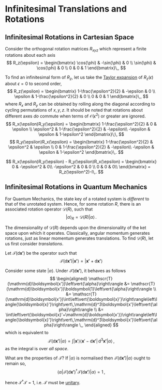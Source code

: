 Infinitesimal Translations and Rotations
========================================
Infinitesimal Rotations in Cartesian Space
------------------------------------------
Consider the orthogonal rotation matrices $R_{xyz}$ which represent a finite rotations about each axis
$$
R_z(\epsilon) = \begin{bmatrix}
\cos(\phi) & -\sin(\phi) & 0 \\
\sin(\phi) & \cos(\phi) & 0 \\
0 & 0 & 1
\end{bmatrix}\,,
$$
<!-- TODO taylor series -->
To find an infinitesimal form of $R_z$, let us take the [Taylor expansion](../maths/taylor-series.md) of $R_z(\epsilon)$ about $\epsilon=0$ to second order,
$$
R_z(\epsilon) = \begin{bmatrix}
1-\frac{\epsilon^2}{2} & -\epsilon & 0 \\
\epsilon & 1-\frac{\epsilon^2}{2} & 0 \\
0 & 0 & 1
\end{bmatrix}\,,
$$
where $R_x$ and $R_y$ can be obtained by rolling along the diagonal according to cycling permutations of $x,y,z$. It should be noted that rotations about different axes _do_ commute when terms of $\mathcal{O}(\epsilon^2)$ or greater are ignored.
$$
R_x(\epsilon)R_y(\epsilon) = \begin{bmatrix}
1-\frac{\epsilon^2}{2} & 0 & \epsilon \\ 
\epsilon^2 & 1-\frac{\epsilon^2}{2} & -\epsilon\\
-\epsilon & \epsilon & 1-\epsilon^2
\end{bmatrix}\;\,
$$
$$
R_y(\epsilon)R_x(\epsilon) = \begin{bmatrix}
1-\frac{\epsilon^2}{2} & \epsilon^2 & \epsilon \\ 
0 & 1-\frac{\epsilon^2}{2} & -\epsilon\\
-\epsilon & \epsilon & 1-\epsilon^2
\end{bmatrix}\,.
$$

$$
R_x(\epsilon)R_y(\epsilon) - R_y(\epsilon)R_x(\epsilon) = \begin{bmatrix}
0 & -\epsilon^2 & 0\\
-\epsilon^2 & 0 & 0 \\
0 & 0 & 0\\
\end{bmatrix} = R_z(\epsilon^2)-I\,.
$$

Infinitesimal Rotations in Quantum Mechanics
--------------------------------------------
For Quantum Mechanics, the state key of a rotated system is _different_ to that of the unrotated system. Hence, for some rotation $R$, there is an associated rotation operator $\mathscr{D}(R)$, such that
$$
\left\vert{\alpha}\right\rangle_R = \mathscr{D}(R)\left\vert{\alpha}\right\rangle\,.
$$
<!--
\left\langle {x} \right\vert .
\left\vert {x } \right\rangle
-->

The dimensionality of $\mathscr{D}(R)$ depends upon the dimensionality of the ket space upon which it operates. Classically, angular momentum generates rotations, just as linear momentum generates translations.
To find $\mathscr{D}(R)$, let us first consider _translations_.

Let $\mathscr{T}(\mathrm{d}\boldsymbol{x'})$ be the operator such that
$$
\mathscr{T}(\mathrm{d}\boldsymbol{x'})\left\vert{\boldsymbol{x'}}\right\rangle = \left\vert{\boldsymbol{x'}+\mathrm{d}\boldsymbol{x'}}\right\rangle
$$

<!--
/\\ket\[([^\]]*)\]/ -> \\left\\vert\{$1\}\\right\\rangle
/\\bra\[([^\]]*)\]/ -> \\left\\langle\{$1\}\\right\\vert

# Bra
/\\left\\vert\{(.*?)\}\\right\\rangle/
# Ket
/\\left\\langle\{(.*?)\}\\right\\vert/
-->

Consider some state $\left\vert{\alpha}\right\rangle$. Under $\mathscr{T}(\mathrm{d}\boldsymbol{x'})$, it behaves as follows
$$
\begin{aligned}
\mathscr{T}(\mathrm{d}\boldsymbol{x'})\left\vert{\alpha}\right\rangle &= \mathscr{T}(\mathrm{d}\boldsymbol{x'})\boldsymbol{1}\left\vert{\alpha}\right\rangle \\
&= \mathscr{T}(\mathrm{d}\boldsymbol{x'})\int\left\vert{\boldsymbol{x}'}\right\rangle\left\langle{\boldsymbol{x}'}\right\vert\,\mathrm{d}^3\boldsymbol{x'}\left\vert{\alpha}\right\rangle \\
&= \int\left\vert{\boldsymbol{x}'+\mathrm{d}\boldsymbol{x'}}\right\rangle\left\langle{\boldsymbol{x}'}\right\vert\,\mathrm{d}^3\boldsymbol{x'}\left\vert{\alpha}\right\rangle \,,
\end{aligned}
$$
which is equivalent to 
$$
\mathscr{T}(\mathrm{d}\boldsymbol{x'})\left\vert{\alpha}\right\rangle = \int\left\vert{\boldsymbol{x}'}\right\rangle\left\langle{\boldsymbol{x}'-\mathrm{d}\boldsymbol{x'}}\right\vert\,\mathrm{d}^3\boldsymbol{x'}\left\vert{\alpha}\right\rangle \,,
$$
as the integral is over _all space_.

What are the properties of $\mathscr{T}$?
If $\left\vert{\alpha}\right\rangle$ is normalised then $\mathscr{T}(\mathrm{d}\boldsymbol{x'})\left\vert{\alpha}\right\rangle$ ought to remain so, 
$$
\left\langle{\alpha}\right\vert\mathscr{T}(\mathrm{d}\boldsymbol{x'})^\dagger\mathscr{T}(\mathrm{d}\boldsymbol{x'})\left\vert{\alpha}\right\rangle = 1\,,
$$

hence $\mathscr{T}^\dagger\mathscr{T} = 1$, i.e. $\mathscr{T}$ must be [unitary](../maths/linear-algebra/square-matrices.md#Unitary%20%5BNormal%5D).